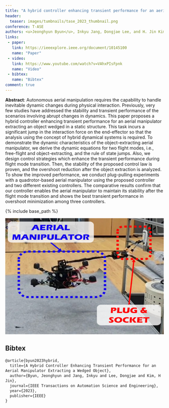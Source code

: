 ```yaml
---
title: "A hybrid controller enhancing transient performance for an aerial manipulator extracting a wedged object"
header:
  teaser: images/tumbnails/tase_2023_thumbnail.png
conference: T-ASE
authors: <u>Jeonghyun Byun</u>, Inkyu Jang, Dongjae Lee, and H. Jin Kim
links:
 - paper:
   link: https://ieeexplore.ieee.org/document/10145100
   name: "Paper"
 - video:
   link: https://www.youtube.com/watch?v=VAhxPIsFpnk
   name: "Video"
 - bibtex: 
   name: "Bibtex"
comment: true
---
```


**Abstract**: Autonomous aerial manipulation requires the capability to handle inevitable dynamic changes during physical interaction. Previously, very few studies have addressed the stability and transient performance of the scenarios involving abrupt changes in dynamics. This paper proposes a hybrid controller enhancing transient performance for an aerial manipulator extracting an object wedged in a static structure. This task incurs a significant jump in the interaction force on the end-effector so that the analysis using the concept of hybrid dynamical systems is required. To demonstrate the dynamic characteristics of the object-extracting aerial manipulator, we derive the dynamic equations for two flight modes, i.e., free-flight and object-extracting, and the rule of state jumps. Also, we design control strategies which enhance the transient performance during flight mode transition. Then, the stability of the proposed control law is proven, and the overshoot reduction after the object extraction is analyzed. To show the improved performance, we conduct plug-pulling experiments with a quadrotor-based aerial manipulator using the proposed controller and two different existing controllers. The comparative results confirm that our controller enables the aerial manipulator to maintain its stability after the flight mode transition and shows the best transient performance in overshoot minimization among three controllers.

{% include base_path %}

<center><img src="/images/tumbnails/plug-pulling-aerial-manipulator-v2.png" width="649" height="369"></center>


## Bibtex <a id="bibtex"></a>
```
@article{byun2023hybrid,
  title={A Hybrid Controller Enhancing Transient Performance for an Aerial Manipulator Extracting a Wedged Object},
  author={Byun, Jeonghyun and Jang, Inkyu and Lee, Dongjae and Kim, H Jin},
  journal={IEEE Transactions on Automation Science and Engineering},
  year={2023},
  publisher={IEEE}
}
```
